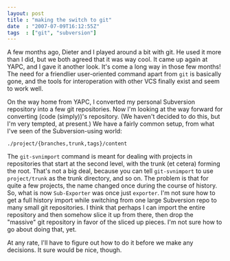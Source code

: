 ```yaml
---
layout: post
title : "making the switch to git"
date  : "2007-07-09T16:12:55Z"
tags  : ["git", "subversion"]
---
```

A few months ago, Dieter and I played around a bit with git.  He used it more
than I did, but we both agreed that it was way cool.  It came up again at YAPC,
and I gave it another look.  It's come a long way in those few months!  The
need for a friendlier user-oriented command apart from `git` is basically gone,
and the tools for interoperation with other VCS finally exist and seem to work
well.

On the way home from YAPC, I converted my personal Subversion repository into a
few git repositories.  Now I'm looking at the way forward for converting
(code (simply))'s repository.  (We haven't decided to do this, but I'm very
tempted, at present.)  We have a fairly common setup, from what I've seen of
the Subversion-using world:

    ./project/{branches,trunk,tags}/content

The `git-svnimport` command is meant for dealing with projects in repositories
that start at the second level, with the trunk (et cetera) forming the root.
That's not a big deal, because you can tell `git-svnimport` to use
`project/trunk` as the trunk directory, and so on.  The problem is that for
quite a few projects, the name changed once during the course of history.  So,
what is now `Sub-Exporter` was once just `exporter`.  I'm not sure how to get a
full history import while switching from one large Subversion repo to many
small git repositories.  I think that perhaps I can import the entire
repository and then somehow slice it up from there, then drop the "massive" git
repository in favor of the sliced up pieces.  I'm not sure how to go about
doing that, yet.

At any rate, I'll have to figure out how to do it before we make any decisions.
It sure would be nice, though.


